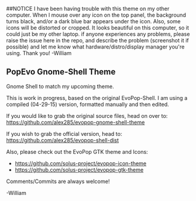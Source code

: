 ##NOTICE    I have been having trouble with this theme on my other computer. When I mouse over any icon on the
            top panel, the background turns black, and/or a dark blue bar appears under the icon. Also, some icons 
            will be distorted or cropped. It looks beautiful on this computer, so it could just be my other laptop.
            if anyone experiences any problems, please raise the issue here in the repo, and describe the problem
            (screenshot it if possible) and let me know what hardware/distro/display manager you're using.
            Thank you! -William
  
          

## PopEvo Gnome-Shell Theme

Gnome Shell to match my upcoming theme. 

This is work in progress, based on the original EvoPop-Shell.
I am using a compiled (04-29-15) version, formatted manually and then edited. 

If you would like to grab the original source files, head on over to:
https://github.com/alex285/evopop-gnome-shell-theme

If you wish to grab the official version, head to:
https://github.com/alex285/evopop-shell-dist

Also, please check out the EvoPop GTK theme and Icons:

* https://github.com/solus-project/evopop-icon-theme
* https://github.com/solus-project/evopop-gtk-theme

Comments/Commits are always welcome!

-William




